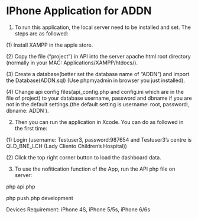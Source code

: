 # IPhone Application for ADDN

1. To run this application, the local server need to be installed and set. The steps are as followed:

  (1) Install XAMPP in the apple store.

  (2) Copy the file (“project”) in API into the server apache html root directory (normally in your MAC: Applications/XAMPP/htdocs/).

  (3) Create a database(better set the database name of “ADDN”) and import the Database(ADDN.sql) (Use phpmyadmin in browser you just installed).

  (4) Change api config files(api_config.php and config.ini which are in the file of project) to your database username, password and dbname if you are not in the default settings.(the default setting is username: root, password:, dbname: ADDN ).

2. Then you can run the application in Xcode. You can do as followed in the first time:

  (1) Login (username: Testuser3, password:987654 and Testuser3’s centre is QLD_BNE_LCH (Lady Cliento Children’s Hospital))

  (2) Click the top right corner button to load the dashboard data.

3. To use the nofitication function of the App, run the API php file on server:

  php api.php

  php push.php development
  
  Devices Requirement: iPhone 4S, iPhone 5/5s, iPhone 6/6s
